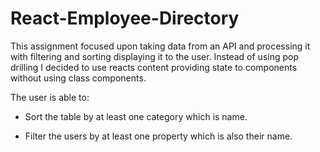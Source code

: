# React-Employee-Directory
This assignment focused upon taking data from an API and processing it with filtering and sorting displaying it to the user. Instead of using pop drilling I decided to use reacts content providing state to components without using class components.

The user is able to:

  * Sort the table by at least one category which is name.

  * Filter the users by at least one property which is also their name.


